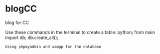 # blogCC
blog for CC

Use these commands in the terminal to create a table:
    python;
    from main import db;
    db.create_all();

    Using phpmyadmin and xampp for the database
